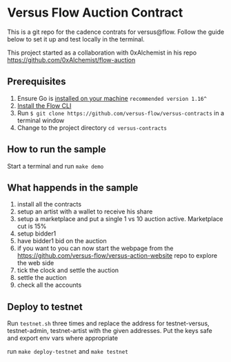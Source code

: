 # Versus Flow Auction Contract

This is a git repo for the cadence contrats for versus@flow. Follow the guide below to set it up and test locally in the terminal.

This project started as a collaboration with 0xAlchemist in his repo https://github.com/0xAlchemist/flow-auction

## Prerequisites

1. Ensure Go is [installed on your machine](https://golang.org/dl/) `recommended version 1.16^`
2. [Install the Flow CLI](https://docs.onflow.org/docs/cli) 
3. Run `$ git clone https://github.com/versus-flow/versus-contracts` in a terminal window
4. Change to the project directory `cd versus-contracts`

## How to run the sample

Start a terminal and run `make demo`

## What happends in the sample

1. install all the contracts
2. setup an artist with a wallet to receive his share
2. setup a marketplace and put a single 1 vs 10 auction active. Marketplace cut is 15%
3. setup bidder1 
4. have bidder1 bid on the auction
5. if you want to you can now start the webpage from the https://github.com/versus-flow/versus-action-website repo to explore the web side 
6. tick the clock and settle the auction
7. settle the auction
8. check all the accounts


## Deploy to testnet

Run `testnet.sh` three times and replace the address for testnet-versus, testnet-admin, testnet-artist with the given addresses. Put the keys safe and export env vars where appropriate

run `make deploy-testnet` and `make testnet`


